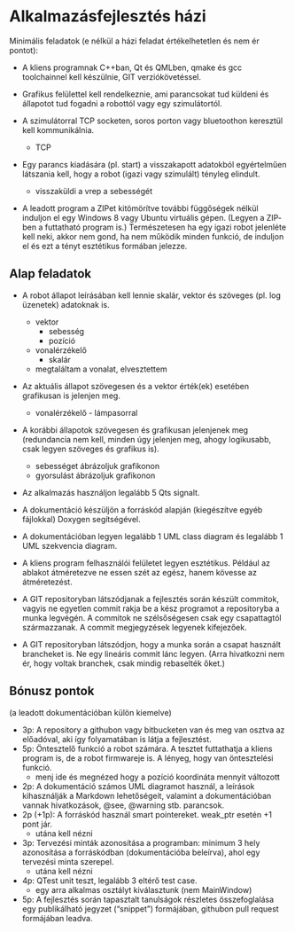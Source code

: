 # Alkalmazásfejlesztés házi 

Minimális feladatok (e nélkül a házi feladat értékelhetetlen és nem ér pontot):
* A kliens programnak C++­ban, Qt és QML­ben, qmake és gcc toolchainnel kell készülnie, GIT verziókövetéssel.
* Grafikus felülettel kell rendelkeznie, ami parancsokat tud küldeni és állapotot tud fogadni a robottól vagy egy szimulátortól.
* A szimulátorral TCP socketen, soros porton vagy bluetoothon keresztül kell kommunikálnia.
  * TCP

* Egy parancs kiadására (pl. start) a visszakapott adatokból egyértelműen látszania kell, hogy a robot (igazi vagy szimulált) tényleg elindult.
  * visszaküldi a vrep a sebességét

* A leadott program a ZIP­et kitömörítve további függőségek nélkül induljon el egy Windows 8 vagy Ubuntu virtuális gépen. (Legyen a ZIP­ben a futtatható program is.)
Természetesen ha egy igazi robot jelenléte kell neki, akkor nem gond, ha nem működik minden funkció, de induljon el és ezt a tényt esztétikus formában jelezze. 

## Alap feladatok

* A robot állapot leírásában kell lennie skalár, vektor és szöveges (pl. log üzenetek) adatoknak is.
  * vektor
    * sebesség
    * pozíció
  * vonalérzékelő
    * skalár
  * megtaláltam a vonalat, elvesztettem

* Az aktuális állapot szövegesen és a vektor érték(ek) esetében grafikusan is jelenjen meg.
  * vonalérzékelő - lámpasorral 

* A korábbi állapotok szövegesen és grafikusan jelenjenek meg (redundancia nem kell, minden úgy jelenjen meg, ahogy logikusabb, csak legyen szöveges és grafikus is).
  * sebességet ábrázoljuk grafikonon
  * gyorsulást ábrázoljuk grafikonon
  
* Az alkalmazás használjon legalább 5 Qt­s signalt.
* A dokumentáció készüljön a forráskód alapján (kiegészítve egyéb fájlokkal) Doxygen segítségével.
* A dokumentációban legyen legalább 1 UML class diagram és legalább 1 UML szekvencia diagram.
* A kliens program felhasználói felületet legyen esztétikus. Például az ablakot átméretezve ne essen szét az egész, hanem kövesse az átméretezést.
* A GIT repositoryban látszódjanak a fejlesztés során készült commitok, vagyis ne egyetlen commit rakja be a kész programot a repositoryba a munka legvégén. A commitok ne szélsőségesen csak egy csapattagtól származzanak. A commit megjegyzések legyenek kifejezőek.
* A GIT repositoryban látszódjon, hogy a munka során a csapat használt brancheket is. Ne egy lineáris commit lánc legyen. (Arra hivatkozni nem ér, hogy voltak branchek, csak mindig rebaselték őket.)


## Bónusz pontok

(a leadott dokumentációban külön kiemelve)
* 3p: A repository a githubon vagy bitbucketen van és meg van osztva az előadóval, aki így folyamatában is látja a fejlesztést.
* 5p: Öntesztelő funkció a robot számára. A tesztet futtathatja a kliens program is, de a robot firmwareje is. A lényeg, hogy van öntesztelési funkció.
  * menj ide és megnézed hogy a pozíció koordináta mennyit változott
* 2p: A dokumentáció számos UML diagramot használ, a leírások kihasználják a Markdown lehetőségeit, valamint a dokumentációban vannak hivatkozások, @see, @warning stb. parancsok.
* 2p (+1p): A forráskód használ smart pointereket. weak_ptr esetén +1 pont jár.
  * utána kell nézni
* 3p: Tervezési minták azonosítása a programban: minimum 3 hely azonosítása a forráskódban (dokumentációba beleírva), ahol egy tervezési minta szerepel.
  * utána kell nézni
* 4p: QTest unit teszt, legalább 3 eltérő test case.
  * egy arra alkalmas osztályt kiválasztunk (nem MainWindow)
* 5p: A fejlesztés során tapasztalt tanulságok részletes összefoglalása egy publikálható jegyzet (“snippet”) formájában, githubon pull request formájában leadva.

